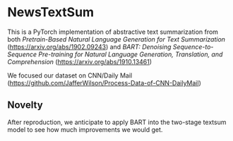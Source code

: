 # NewsTextSum

This is a PyTorch implementation of abstractive text summarization from both *Pretrain-Based Natural Language Generation for Text Summarization* (<https://arxiv.org/abs/1902.09243>) and *BART: Denoising Sequence-to-Sequence Pre-training for Natural Language Generation, Translation, and Comprehension* (<https://arxiv.org/abs/1910.13461>)

We focused our dataset on CNN/Daily Mail (<https://github.com/JafferWilson/Process-Data-of-CNN-DailyMail>)

## Novelty

After reproduction, we anticipate to apply BART into the two-stage textsum model to see how much improvements we would get.

